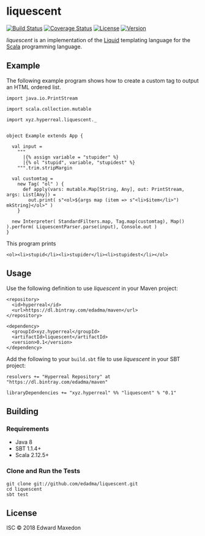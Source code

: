 liquescent
==========

[![Build Status](https://www.travis-ci.org/edadma/liquescent.svg?branch=master)](https://www.travis-ci.org/edadma/liquescent)
[![Coverage Status](https://coveralls.io/repos/github/edadma/liquescent/badge.svg?branch=master)](https://coveralls.io/github/edadma/liquescent?branch=master)
[![License](https://img.shields.io/badge/license-ISC-blue.svg)](https://opensource.org/licenses/ISC)
[![Version](https://img.shields.io/badge/latest_release-v0.1-orange.svg)](https://github.com/edadma/liquescent/releases/tag/v0.1)

*liquescent* is an implementation of the [Liquid](https://shopify.github.io/liquid/) templating language for the [Scala](http://scala-lang.org) programming language.


Example
-------

The following example program shows how to create a custom tag to output an HTML ordered list.

	import java.io.PrintStream

	import scala.collection.mutable

	import xyz.hyperreal.liquescent._


	object Example extends App {

      val input =
        """
          |{% assign variable = "stupider" %}
          |{% ol "stupid", variable, "stupidest" %}
        """.trim.stripMargin

      val customtag =
        new Tag( "ol" ) {
          def apply(vars: mutable.Map[String, Any], out: PrintStream, args: List[Any]) =
            out.print( s"<ol>${args map (item => s"<li>$item</li>") mkString}</ol>" )
        }

      new Interpreter( StandardFilters.map, Tag.map(customtag), Map() ).perform( LiquescentParser.parse(input), Console.out )
	}

This program prints

	<ol><li>stupid</li><li>stupider</li><li>stupidest</li></ol>


Usage
-----

Use the following definition to use *liquescent* in your Maven project:

	<repository>
	  <id>hyperreal</id>
	  <url>https://dl.bintray.com/edadma/maven</url>
	</repository>

	<dependency>
	  <groupId>xyz.hyperreal</groupId>
	  <artifactId>liquescent</artifactId>
	  <version>0.1</version>
	</dependency>

Add the following to your `build.sbt` file to use *liquescent* in your SBT project:

	resolvers += "Hyperreal Repository" at "https://dl.bintray.com/edadma/maven"

	libraryDependencies += "xyz.hyperreal" %% "liquescent" % "0.1"


Building
--------

### Requirements

- Java 8
- SBT 1.1.4+
- Scala 2.12.5+

### Clone and Run the Tests

	git clone git://github.com/edadma/liquescent.git
	cd liquescent
	sbt test


License
-------

ISC © 2018 Edward Maxedon